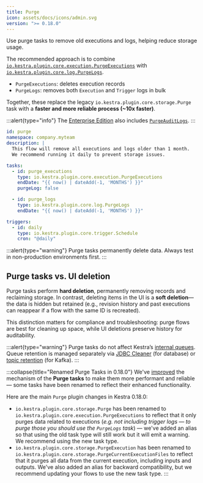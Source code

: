 ```yaml
---
title: Purge
icon: assets/docs/icons/admin.svg
version: ">= 0.18.0"
---
```


Use purge tasks to remove old executions and logs, helping reduce storage usage.

The recommended approach is to combine [`io.kestra.plugin.core.execution.PurgeExecutions`](/plugins/core/tasks/io.kestra.plugin.core.execution.purgeexecutions) with [`io.kestra.plugin.core.log.PurgeLogs`](/plugins/core/tasks/log/io.kestra.plugin.core.log.purgelogs).
- `PurgeExecutions`: deletes execution records
- `PurgeLogs`: removes both `Execution` and `Trigger` logs in bulk

Together, these replace the legacy `io.kestra.plugin.core.storage.Purge` task with a **faster and more reliable process (~10x faster)**.

:::alert{type="info"}
The [Enterprise Edition](../06.enterprise/index.md) also includes [`PurgeAuditLogs`](../06.enterprise/02.governance/06.audit-logs.md#how-to-purge-audit-logs).
:::

```yaml
id: purge
namespace: company.myteam
description: |
  This flow will remove all executions and logs older than 1 month.
  We recommend running it daily to prevent storage issues.

tasks:
  - id: purge_executions
    type: io.kestra.plugin.core.execution.PurgeExecutions
    endDate: "{{ now() | dateAdd(-1, 'MONTHS') }}"
    purgeLog: false

  - id: purge_logs
    type: io.kestra.plugin.core.log.PurgeLogs
    endDate: "{{ now() | dateAdd(-1, 'MONTHS') }}"

triggers:
  - id: daily
    type: io.kestra.plugin.core.trigger.Schedule
    cron: "@daily"
```

:::alert{type="warning"}
Purge tasks permanently delete data. Always test in non-production environments first.
:::

## Purge tasks vs. UI deletion

Purge tasks perform **hard deletion**, permanently removing records and reclaiming storage. In contrast, deleting items in the UI is a **soft deletion**—the data is hidden but retained (e.g., revision history and past executions can reappear if a flow with the same ID is recreated).

This distinction matters for compliance and troubleshooting: purge flows are best for cleaning up space, while UI deletions preserve history for auditability.

:::alert{type="warning"}
Purge tasks do not affect Kestra’s [internal queues](../07.architecture/01.main-components.md#queue). Queue retention is managed separately via [JDBC Cleaner](../configuration/index.md#jdbc-cleaner) (for database) or [topic retention](../configuration/index.md#topic-retention) (for Kafka).
:::

:::collapse{title="Renamed Purge Tasks in 0.18.0"}
We've [improved](https://github.com/kestra-io/kestra/pull/4298) the mechanism of the **Purge tasks** to make them more performant and reliable — some tasks have been renamed to reflect their enhanced functionality.

Here are the main `Purge` plugin changes in Kestra 0.18.0:

- `io.kestra.plugin.core.storage.Purge` has been renamed to `io.kestra.plugin.core.execution.PurgeExecutions` to reflect that it only purges data related to executions (_e.g. not including trigger logs — to purge those you should use the `PurgeLogs` task_) — we've added an alias so that using the old task type will still work but it will emit a warning. We recommend using the new task type.
- `io.kestra.plugin.core.storage.PurgeExecution` has been renamed to `io.kestra.plugin.core.storage.PurgeCurrentExecutionFiles` to reflect that it purges all data from the current execution, including inputs and outputs. We've also added an alias for backward compatibility, but we recommend updating your flows to use the new task type.
:::
